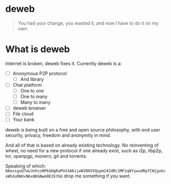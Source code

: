 # deweb

> You had your change, you wasted it, and now I have to do it on my own.

# What is deweb

Internet is broken, deweb fixes it. Currently deweb is a:

 - [ ] Anonymous P2P protocol
   - [ ] And library
 - [ ] Chat platform
   - [ ] One to one
   - [ ] One to many
   - [ ] Many to many
 - [ ] deweb browser
 - [ ] File cloud
 - [ ] Your bank

deweb is being built on a free and open source philosophy, with end user security, privacy, freedom and anonymity in mind.

And all of that is based <!--, and based --> on already existing technology. No reinventing of wheel, no need for a new protocol if one already exist, such as i2p, libp2p, tor, openpgp, monero, git and torrents.

Speaking of which: `8AoxiguQ7wLUnhzsNPkGHgRaPUsXA6ijwN39KX5Qypm242dRc1MF2q8YywudRp7CWjgxkcxWSduRWUvN6xQKGNwm9EZkYbG` drop me something if you want.